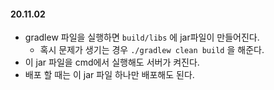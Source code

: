 #### 20.11.02

- gradlew 파일을 실행하면 `build/libs` 에 jar파일이 만들어진다.
  - 혹시 문제가 생기는 경우 `./gradlew clean build` 을 해준다.  
- 이 jar 파일을 cmd에서 실행해도 서버가 켜진다.
- 배포 할 때는 이 jar 파일 하나만 배포해도 된다.